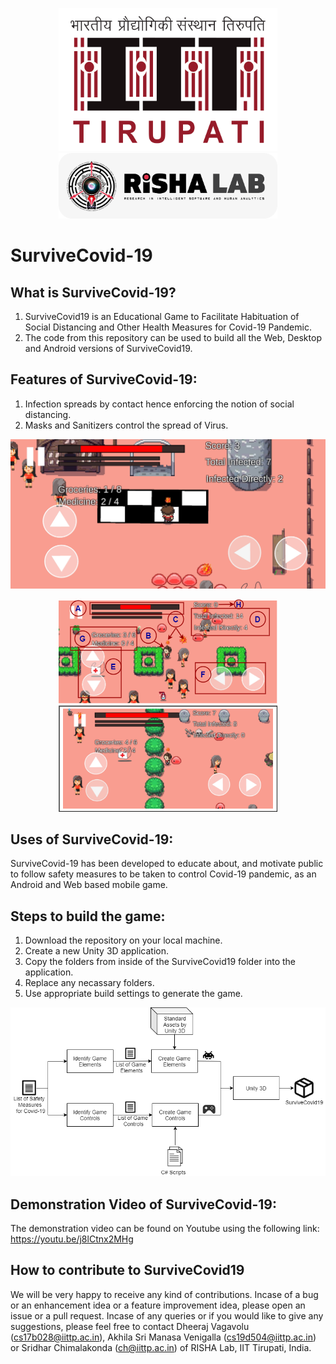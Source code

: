 <p align="center">
  <img src="iittp.png" width="350" title="IIT Tirupati" alt="Image unavailable">
  <img src="risha.png" width="350" title="RISHA Lab" alt="Image unavailable">
</p>

# SurviveCovid-19

## What is SurviveCovid-19?
1. SurviveCovid19 is an Educational Game to Facilitate Habituation of Social Distancing and Other Health Measures for Covid-19 Pandemic.
2. The code from this repository can be used to build all the Web, Desktop and Android versions of SurviveCovid19.

## Features of SurviveCovid-19:
1. Infection spreads by contact hence enforcing the notion of social distancing.
2. Masks and Sanitizers control the spread of Virus.

<p align="center">
  <img src="home.jpg" width="700" title="screenshot" alt="Image unavailable">
</p>

<p align="center">
  <img src="screenshot1.png" width="350" title="screenshot" alt="Image unavailable">
  <img src="screenshot2.png" width="350" title="screenshot" alt="Image unavailable">
</p>

## Uses of SurviveCovid-19:
SurviveCovid-19 has been developed to educate about, and motivate public to follow safety measures to be taken to control Covid-19 pandemic, as an Android and Web based mobile  game.

## Steps to build the game:
1. Download the repository on your local machine.  
2. Create a new Unity 3D application.
3. Copy the folders from inside of the SurviveCovid19 folder into the application. 
4. Replace any necassary folders.
5. Use appropriate build settings to generate the game. 

<p align="center">
  <img src="development.png" width="700" title="Development" alt="Image unavailable">
</p>

## Demonstration Video of SurviveCovid-19:
The demonstration video can be found on Youtube using the following link:
https://youtu.be/j8lCtnx2MHg

## How to contribute to SurviveCovid19
We will be very happy to receive any kind of contributions. Incase of a bug or an enhancement idea or a feature improvement idea, please open an issue or a pull request. Incase of any queries or if you would like to give any suggestions, please feel free to contact Dheeraj Vagavolu (cs17b028@iittp.ac.in), Akhila Sri Manasa Venigalla (cs19d504@iittp.ac.in) or Sridhar Chimalakonda (ch@iittp.ac.in) of RISHA Lab, IIT Tirupati, India.
